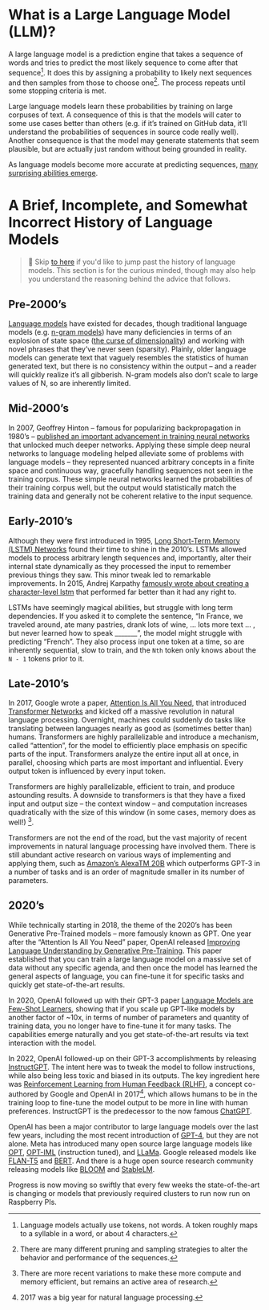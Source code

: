 # What is a Large Language Model (LLM)?

A large language model is a prediction engine that takes a sequence of words
and tries to predict the most likely sequence to come after that sequence[^1].
It does this by assigning a probability to likely next sequences and then
samples from those to choose one[^2]. The process repeats until some stopping
criteria is met.

Large language models learn these probabilities by training on large corpuses
of text. A consequence of this is that the models will cater to some use cases
better than others (e.g. if it’s trained on GitHub data, it’ll understand the
probabilities of sequences in source code really well). Another consequence is
that the model may generate statements that seem plausible, but are actually
just random without being grounded in reality.

As language models become more accurate at predicting sequences, [many
surprising abilities
emerge](https://www.assemblyai.com/blog/emergent-abilities-of-large-language-models/).

[^1]: Language models actually use tokens, not words. A token roughly maps to a syllable in a word, or about 4 characters.
[^2]: There are many different pruning and sampling strategies to alter the behavior and performance of the sequences.

# A Brief, Incomplete, and Somewhat Incorrect History of Language Models

> :pushpin: Skip [to here](#what-is-a-prompt) if you'd like to jump past the
> history of language models. This section is for the curious minded, though
> may also help you understand the reasoning behind the advice that follows.

## Pre-2000’s

[Language models](https://en.wikipedia.org/wiki/Language_model#Model_types)
have existed for decades, though traditional language models (e.g. [n-gram
models](https://en.wikipedia.org/wiki/N-gram_language_model)) have many
deficiencies in terms of an explosion of state space ([the curse of
dimensionality](https://en.wikipedia.org/wiki/Curse_of_dimensionality)) and
working with novel phrases that they’ve never seen (sparsity). Plainly, older
language models can generate text that vaguely resembles the statistics of
human generated text, but there is no consistency within the output – and a
reader will quickly realize it’s all gibberish. N-gram models also don’t scale
to large values of N, so are inherently limited.

## Mid-2000’s

In 2007, Geoffrey Hinton – famous for popularizing backpropagation in 1980’s –
[published an important advancement in training neural
networks](http://www.cs.toronto.edu/~fritz/absps/tics.pdf) that unlocked much
deeper networks. Applying these simple deep neural networks to language
modeling helped alleviate some of problems with language models – they
represented nuanced arbitrary concepts in a finite space and continuous way,
gracefully handling sequences not seen in the training corpus. These simple
neural networks learned the probabilities of their training corpus well, but
the output would statistically match the training data and generally not be
coherent relative to the input sequence. 

## Early-2010’s

Although they were first introduced in 1995, [Long Short-Term Memory (LSTM)
Networks](https://en.wikipedia.org/wiki/Long_short-term_memory) found their
time to shine in the 2010’s. LSTMs allowed models to process arbitrary length
sequences and, importantly, alter their internal state dynamically as they
processed the input to remember previous things they saw. This minor tweak led
to remarkable improvements. In 2015, Andrej Karpathy [famously wrote about
creating a character-level
lstm](http://karpathy.github.io/2015/05/21/rnn-effectiveness/) that performed
far better than it had any right to.

LSTMs have seemingly magical abilities, but struggle with long term
dependencies. If you asked it to complete the sentence, “In France, we
traveled around, ate many pastries, drank lots of wine, ... lots more text ...
, but never learned how to speak _______”, the model might struggle with
predicting “French”. They also process input one token at a time, so are
inherently sequential, slow to train, and the `Nth` token only knows about the
`N - 1` tokens prior to it.

## Late-2010’s

In 2017, Google wrote a paper, [Attention Is All You
Need](https://arxiv.org/pdf/1706.03762.pdf), that introduced [Transformer
Networks](https://en.wikipedia.org/wiki/Transformer_(machine_learning_model))
and kicked off a massive revolution in natural language processing. Overnight,
machines could suddenly do tasks like translating between languages nearly as
good as (sometimes better than) humans. Transformers are highly parallelizable
and introduce a mechanism, called “attention”, for the model to efficiently
place emphasis on specific parts of the input. Transformers analyze the entire
input all at once, in parallel, choosing which parts are most important and
influential. Every output token is influenced by every input token.

Transformers are highly parallelizable, efficient to train, and produce
astounding results. A downside to transformers is that they have a fixed input
and output size – the context window – and computation increases
quadratically with the size of this window (in some cases, memory does as
well!) [^3].

Transformers are not the end of the road, but the vast majority of recent
improvements in natural language processing have involved them. There is still
abundant active research on various ways of implementing and applying them,
such as [Amazon’s AlexaTM
20B](https://www.amazon.science/blog/20b-parameter-alexa-model-sets-new-marks-in-few-shot-learning)
which outperforms GPT-3 in a number of tasks and is an order of magnitude
smaller in its number of parameters.

[^3]: There are more recent variations to make these more compute and memory efficient, but remains an active area of research.

## 2020’s

While technically starting in 2018, the theme of the 2020’s has been
Generative Pre-Trained models – more famously known as GPT. One
year after the “Attention Is All You Need” paper, OpenAI released [Improving
Language Understanding by Generative
Pre-Training](https://s3-us-west-2.amazonaws.com/openai-assets/research-covers/language-unsupervised/language_understanding_paper.pdf).
This paper established that you can train a large language model on a massive
set of data without any specific agenda, and then once the model has learned
the general aspects of language, you can fine-tune it for specific tasks and
quickly get state-of-the-art results.

In 2020, OpenAI followed up with their GPT-3 paper [Language Models are
Few-Shot
Learners](https://proceedings.neurips.cc/paper/2020/file/1457c0d6bfcb4967418bfb8ac142f64a-Paper.pdf),
showing that if you scale up GPT-like models by another factor of ~10x, in
terms of number of parameters and quantity of training data, you no
longer have to fine-tune it for many tasks. The capabilities emerge naturally
and you get state-of-the-art results via text interaction with the model.

In 2022, OpenAI followed-up on their GPT-3 accomplishments by releasing
[InstructGPT](https://openai.com/research/instruction-following). The intent
here was to tweak the model to follow instructions, while also being less
toxic and biased in its outputs. The key ingredient here was [Reinforcement
Learning from Human Feedback (RLHF)](https://arxiv.org/pdf/1706.03741.pdf), a
concept co-authored by Google and OpenAI in 2017[^4], which allows humans to
be in the training loop to fine-tune the model output to be more in line with
human preferences. InstructGPT is the predecessor to the now famous
[ChatGPT](https://en.wikipedia.org/wiki/ChatGPT).

OpenAI has been a major contributor to large language models over the last few
years, including the most recent introduction of
[GPT-4](https://cdn.openai.com/papers/gpt-4.pdf), but they are not alone. Meta
has introduced many open source large language models like
[OPT](https://huggingface.co/facebook/opt-66b),
[OPT-IML](https://huggingface.co/facebook/opt-iml-30b) (instruction tuned),
and [LLaMa](https://ai.facebook.com/blog/large-language-model-llama-meta-ai/).
Google released models like
[FLAN-T5](https://huggingface.co/google/flan-t5-xxl) and
[BERT](https://huggingface.co/bert-base-uncased). And there is a huge open
source research community releasing models like
[BLOOM](https://huggingface.co/bigscience/bloom) and
[StableLM](https://github.com/stability-AI/stableLM/).

Progress is now moving so swiftly that every few weeks the state-of-the-art is
changing or models that previously required clusters to run now run on
Raspberry PIs.

[^4]: 2017 was a big year for natural language processing.